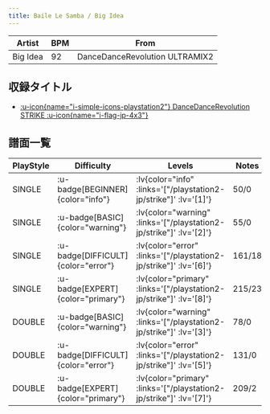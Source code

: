 ```yaml
---
title: Baile Le Samba / Big Idea
---
```


|Artist|BPM|From|
|------|---|----|
|Big Idea|92|DanceDanceRevolution ULTRAMIX2|

## 収録タイトル

- [ :u-icon{name="i-simple-icons-playstation2"} DanceDanceRevolution STRIKE :u-icon{name="i-flag-jp-4x3"} ](/playstation2-jp/strike)

## 譜面一覧

|PlayStyle|Difficulty|Levels|Notes|Movie|
|---------|----------|------|-----|-----|
|SINGLE| :u-badge[BEGINNER]{color="info"} | :lv{color="info" :links='["/playstation2-jp/strike"]' :lv='[1]'} |50/0||
|SINGLE| :u-badge[BASIC]{color="warning"} | :lv{color="warning" :links='["/playstation2-jp/strike"]' :lv='[2]'} |55/0||
|SINGLE| :u-badge[DIFFICULT]{color="error"} | :lv{color="error" :links='["/playstation2-jp/strike"]' :lv='[6]'} |161/18||
|SINGLE| :u-badge[EXPERT]{color="primary"} | :lv{color="primary" :links='["/playstation2-jp/strike"]' :lv='[8]'} |215/23||
|DOUBLE| :u-badge[BASIC]{color="warning"} | :lv{color="warning" :links='["/playstation2-jp/strike"]' :lv='[3]'} |78/0||
|DOUBLE| :u-badge[DIFFICULT]{color="error"} | :lv{color="error" :links='["/playstation2-jp/strike"]' :lv='[5]'} |131/0||
|DOUBLE| :u-badge[EXPERT]{color="primary"} | :lv{color="primary" :links='["/playstation2-jp/strike"]' :lv='[7]'} |209/2||
